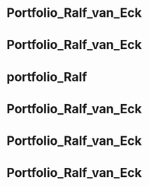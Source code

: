 # Portfolio_Ralf_van_Eck
# Portfolio_Ralf_van_Eck
# portfolio_Ralf
# Portfolio_Ralf_van_Eck
# Portfolio_Ralf_van_Eck
# Portfolio_Ralf_van_Eck
